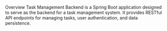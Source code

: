 Overview
Task Management Backend is a Spring Boot application designed to serve as the backend for a task management system. It provides RESTful API endpoints for managing tasks, user authentication, and data persistence.